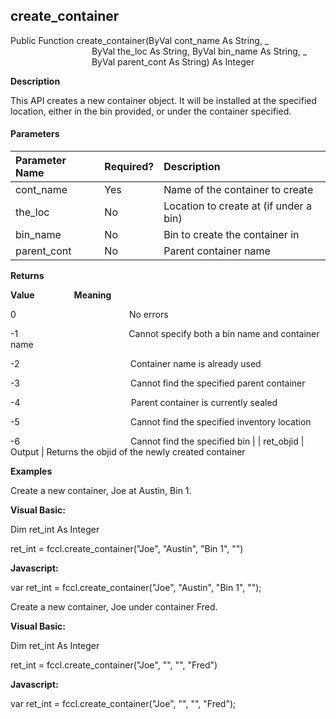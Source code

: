 create_container
----------------

Public Function create_container(ByVal cont_name As String, _
                                 ByVal the_loc As String, ByVal bin_name As String, _
                                 ByVal parent_cont As String) As Integer

**Description**

This API creates a new container object. It will be installed at the specified location, either in the bin provided, or under the container specified.

#### Parameters

| Parameter Name | Required? | Description |
|:--- |:--- |:--- |
| cont_name | Yes | Name of the container to create |
| the_loc | No | Location to create at (if under a bin) |
| bin_name | No | Bin to create the container in |
| parent_cont | No | Parent container name |

**Returns**

**Value**                **Meaning**

0                                              No errors

-1                                             Cannot specify both a bin name and container name

-2                                             Container name is already used

-3                                             Cannot find the specified parent container

-4                                             Parent container is currently sealed

-5                                             Cannot find the specified inventory location

-6                                             Cannot find the specified bin |
| ret_objid | Output | Returns the objid of the newly created container

**Examples**

 Create a new container, Joe at Austin, Bin 1.

**Visual Basic:**

Dim ret_int As Integer

ret_int = fccl.create_container("Joe", "Austin", "Bin 1", "")

**Javascript:**

var ret_int = fccl.create_container("Joe", "Austin", "Bin 1", "");

 Create a new container, Joe under container Fred.

**Visual Basic:**

Dim ret_int As Integer

ret_int = fccl.create_container("Joe", "", "", "Fred")

**Javascript:**

var ret_int = fccl.create_container("Joe", "", "", "Fred");